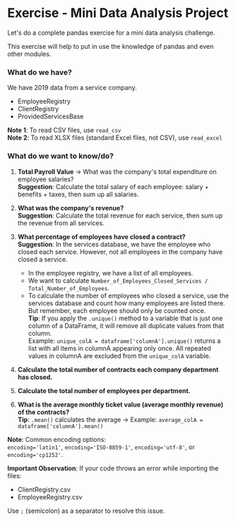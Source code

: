 # Exercise - Mini Data Analysis Project

Let's do a complete pandas exercise for a mini data analysis challenge.

This exercise will help to put in use the knowledge of pandas and even other modules.

### What do we have?

We have 2019 data from a service company.

- EmployeeRegistry  
- ClientRegistry  
- ProvidedServicesBase  

**Note 1**: To read CSV files, use `read_csv`  
**Note 2**: To read XLSX files (standard Excel files, not CSV), use `read_excel`

### What do we want to know/do?

1. **Total Payroll Value** -> What was the company's total expenditure on employee salaries?  
    **Suggestion**: Calculate the total salary of each employee: salary + benefits + taxes, then sum up all salaries.

2. **What was the company's revenue?**  
    **Suggestion**: Calculate the total revenue for each service, then sum up the revenue from all services.

3. **What percentage of employees have closed a contract?**  
    **Suggestion**: In the services database, we have the employee who closed each service. However, not all employees in the company have closed a service.  
    - In the employee registry, we have a list of all employees.  
    - We want to calculate `Number_of_Employees_Closed_Services / Total_Number_of_Employees`.  
    - To calculate the number of employees who closed a service, use the services database and count how many employees are listed there. But remember, each employee should only be counted once.  
    **Tip**: If you apply the `.unique()` method to a variable that is just one column of a DataFrame, it will remove all duplicate values from that column.  
    Example: `unique_colA = dataframe['columnA'].unique()` returns a list with all items in columnA appearing only once. All repeated values in columnA are excluded from the `unique_colA` variable.

4. **Calculate the total number of contracts each company department has closed.**

5. **Calculate the total number of employees per department.**

6. **What is the average monthly ticket value (average monthly revenue) of the contracts?**  
    **Tip**: `.mean()` calculates the average -> Example: `average_colA = dataframe['columnA'].mean()`

**Note**: Common encoding options:  
`encoding='latin1'`, `encoding='ISO-8859-1'`, `encoding='utf-8'`, or `encoding='cp1252'`.

**Important Observation**: If your code throws an error while importing the files:  
- ClientRegistry.csv  
- EmployeeRegistry.csv  

Use `;` (semicolon) as a separator to resolve this issue.